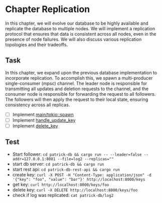 # Chapter Replication
In this chapter, we will evolve our database to be highly available and replicate the
database to multiple nodes. We will implement a replication protocol that ensures that
data is consistent across all nodes, even in the presence of node failures.
We will also discuss various replication topologies and their tradeoffs.

## Task
In this chapter, we expand upon the previous database implementation to incorporate replication. 
To accomplish this, we spawn a multi-producer single-consumer (mpsc) channel. 
The leader node is responsible for transmitting all updates and deletion requests 
to the channel, and the consumer node is responsible for forwarding the request to all followers. 
The followers will then apply the request to their local state, 
ensuring consistency across all replicas.
- [ ] Implement [main/tokio::spawn](patrick-db/src/main.rs)
- [ ] Implement [handle_update_key](patrick-db/src/server.rs)
- [ ] Implement [delete_key](patrick-db/src/server.rs)

## Test
- Start follower: `cd patrick-db && cargo run -- --leader=false --addr=127.0.0.1:8081 --file=log2 --replicas=""`
- start db server: `cd patrick-db && cargo run`
- start rest api: `cd patrick-db-rest-api && cargo run`
- create key: `curl -X POST -H "Content-Type: application/json" -d '{"key": "foo", "value": "bar"}' http://localhost:8000/keys`
- get key: `curl http://localhost:8000/keys/foo`
- delete key: `curl -X DELETE http://localhost:8000/keys/foo`
- check if log was replicated: `cat patrick-db/log2`